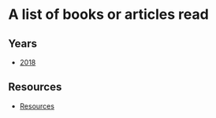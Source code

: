 # A list of books or articles read

## Years

* [2018](2018.md)

## Resources

* [Resources](Resources.md)

